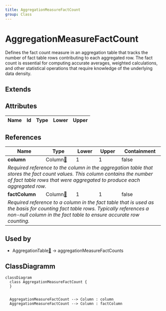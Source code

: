 ```yaml
---
title: AggregationMeasureFactCount
group: Class
---
```


# AggregationMeasureFactCount<a name="class-aggregationmeasurefactcount"></a>

Defines the fact count measure in an aggregation table that tracks the number of fact table rows contributing to each aggregated row. The fact count is essential for computing accurate averages, weighted calculations, and other statistical operations that require knowledge of the underlying data density.
## Extends

## Attributes

<table>
  <thead>
    <tr>
      <th>Name</th>
      <th>Id</th>
      <th>Type</th>
      <th>Lower</th>
      <th>Upper</th>
    </tr>
  </thead>
  <tbody>
  </tbody>
</table>

## References

<table>
  <thead>
    <tr>
      <th>Name</th>
      <th>Type</th>
      <th>Lower</th>
      <th>Upper</th>
      <th>Containment</th>
    </tr>
  </thead>
  <tbody>
    <tr>
      <td><strong>column</strong></td>
      <td>Column<a href="./class-Column">🔗</a></td>
      <td>1</td>
      <td>1</td>
      <td>false</td>
    </tr>
    <tr>
      <td colspan="5"><em>Required reference to the column in the aggregation table that stores the fact count values. This column contains the number of fact table rows that were aggregated to produce each aggregated row.</em></td>
    </tr>
    <tr>
      <td><strong>factColumn</strong></td>
      <td>Column<a href="./class-Column">🔗</a></td>
      <td>1</td>
      <td>1</td>
      <td>false</td>
    </tr>
    <tr>
      <td colspan="5"><em>Required reference to a column in the fact table that is used as the basis for counting fact table rows. Typically references a non-null column in the fact table to ensure accurate row counting.</em></td>
    </tr>
  </tbody>
</table>



## Used by

- AggregationTable[🔗](./class-AggregationTable) → aggregationMeasureFactCounts

## ClassDiagramm

```mermaid
classDiagram
  class AggregationMeasureFactCount {
  }


  AggregationMeasureFactCount --> Column : column
  AggregationMeasureFactCount --> Column : factColumn

```

